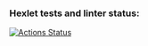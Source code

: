 ### Hexlet tests and linter status:
[![Actions Status](https://github.com/ikoriza/frontend-project-lvl1/actions/workflows/hexlet-check.yml/badge.svg)](https://github.com/ikoriza/frontend-project-lvl1/actions)